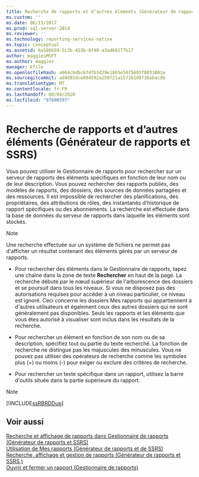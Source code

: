 ```yaml
---
title: Recherche de rapports et d’autres éléments (Générateur de rapports et SSRS) | Microsoft Docs
ms.custom: ''
ms.date: 06/13/2017
ms.prod: sql-server-2014
ms.reviewer: ''
ms.technology: reporting-services-native
ms.topic: conceptual
ms.assetid: 6a586659-5c2b-453b-8f40-a3a469277b17
author: maggiesMSFT
ms.author: maggies
manager: kfile
ms.openlocfilehash: a964cbdbc674fb3d29e18b5e5075695f0033801e
ms.sourcegitcommit: ad4d92dce894592a259721a1571b1d8736abacdb
ms.translationtype: MT
ms.contentlocale: fr-FR
ms.lasthandoff: 08/04/2020
ms.locfileid: "87600597"
---
```

# <a name="searching-for-reports-and-other-items-report-builder--and-ssrs"></a>Recherche de rapports et d’autres éléments (Générateur de rapports et SSRS)
  Vous pouvez utiliser le Gestionnaire de rapports pour rechercher sur un serveur de rapports des éléments spécifiques en fonction de leur nom ou de leur description. Vous pouvez rechercher des rapports publiés, des modèles de rapports, des dossiers, des sources de données partagées et des ressources. Il est impossible de rechercher des planifications, des propriétaires, des attributions de rôles, des instantanés d'historique de rapport spécifiques ou des abonnements. La recherche est effectuée dans la base de données du serveur de rapports dans laquelle les éléments sont stockés.  
  
> [!NOTE]  
>  Une recherche effectuée sur un système de fichiers ne permet pas d'afficher un résultat contenant des éléments gérés par un serveur de rapports.  
  
-   Pour rechercher des éléments dans le Gestionnaire de rapports, tapez une chaîne dans la zone de texte **Rechercher** en haut de la page. La recherche débute par le nœud supérieur de l'arborescence des dossiers et se poursuit dans tous les niveaux. Si vous ne disposez pas des autorisations requises pour accéder à un niveau particulier, ce niveau est ignoré. Ceci concerne les dossiers Mes rapports qui appartiennent à d'autres utilisateurs et également ceux des autres dossiers qui ne sont généralement pas disponibles. Seuls les rapports et les éléments que vous êtes autorisé à visualiser sont inclus dans les résultats de la recherche.  
  
-   Pour rechercher un élément en fonction de son nom ou de sa description, spécifiez tout ou partie du texte recherché. La fonction de recherche ne distingue pas les majuscules des minuscules. Vous ne pouvez pas utiliser des opérateurs de recherche comme les symboles plus (+) ou moins (-) pour exiger ou exclure des critères de recherche.  
  
-   Pour rechercher un texte spécifique dans un rapport, utilisez la barre d'outils située dans la partie supérieure du rapport.  
  
> [!NOTE]  
>  [!INCLUDE[ssRBRDDup](../../includes/ssrbrddup-md.md)]  
  
## <a name="see-also"></a>Voir aussi  
 [Recherche et affichage de rapports dans Gestionnaire de rapports &#40;Générateur de rapports et SSRS&#41;](finding-and-viewing-reports-in-the-web-portal-report-builder-and-ssrs.md)   
 [Utilisation de Mes rapports &#40;Générateur de rapports et de SSRS&#41;](using-my-reports-report-builder-and-ssrs.md)   
 [Recherche, affichage et gestion de rapports &#40;Générateur de rapports et SSRS &#41;](finding-viewing-and-managing-reports-report-builder-and-ssrs.md)   
 [Ouvrir et fermer un rapport &#40;Gestionnaire de rapports&#41;](../reports/open-and-close-a-report-report-manager.md)  
  
  
